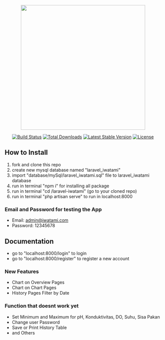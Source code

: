 <p align="center"><a href="https://laravel.com" target="_blank"><img src="https://raw.githubusercontent.com/laravel/art/master/logo-lockup/5%20SVG/2%20CMYK/1%20Full%20Color/laravel-logolockup-cmyk-red.svg" width="400"></a></p>

<p align="center">
<a href="https://travis-ci.org/laravel/framework"><img src="https://travis-ci.org/laravel/framework.svg" alt="Build Status"></a>
<a href="https://packagist.org/packages/laravel/framework"><img src="https://img.shields.io/packagist/dt/laravel/framework" alt="Total Downloads"></a>
<a href="https://packagist.org/packages/laravel/framework"><img src="https://img.shields.io/packagist/v/laravel/framework" alt="Latest Stable Version"></a>
<a href="https://packagist.org/packages/laravel/framework"><img src="https://img.shields.io/packagist/l/laravel/framework" alt="License"></a>
</p>

## How to Install

1. fork and clone this repo
2. create new mysql database named "laravel_iwatami"
3. import "database/mySql/laravel_iwatami.sql" file to laravel_iwatami database
4. run in terminal "npm i" for installing all package
5. run in terminal "cd /laravel-iwatami" (go to your cloned repo) 
6. run in terminal "php artisan serve" to run in localhost:8000


### Email and Password for testing the App
- Email: admin@iwatami.com
- Password: 12345678


## Documentation

- go to "localhost:8000/login" to login
- go to "localhost:8000/register" to register a new account

### New Features
- Chart on Overview Pages
- Chart on Chart Pages
- History Pages Filter by Date

### Function that doesnt work yet
- Set Minimum and Maximum for pH, Konduktivitas, DO, Suhu, Sisa Pakan
- Change user Password
- Save or Print History Table
- and Others
